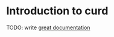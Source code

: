 # Introduction to curd

TODO: write [great documentation](http://jacobian.org/writing/what-to-write/)
